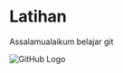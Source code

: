 # Latihan

Assalamualaikum
belajar git

![GitHub Logo](https://media.giphy.com/media/n9ghpycyGtBI9EHA3O/giphy.gif)


